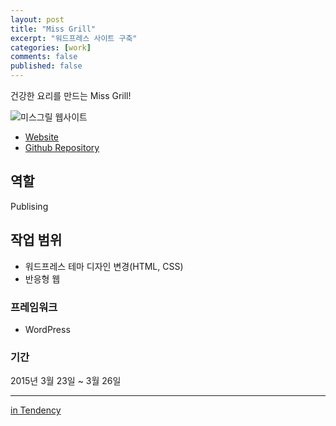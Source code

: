 ```yaml
---
layout: post
title: "Miss Grill"
excerpt: "워드프레스 사이트 구축"
categories: [work]
comments: false
published: false
---
```


건강한 요리를 만드는 Miss Grill!

![미스그릴 웹사이트]({{site.url}}/{{site.baseurl}}img/post-assets/work-missgrill.png)

- [Website](http://missgrill.co.kr/)
- [Github Repository](https://github.com/joongone/miss_grill.git)

## 역할
Publising

## 작업 범위
- 워드프레스 테마 디자인 변경(HTML, CSS)
- 반응형 웹

### 프레임워크
- WordPress

### 기간
2015년 3월 23일 ~ 3월 26일

---
[in Tendency](http://tendency.co.kr/tendency/work/work_view.asp?sbdtype=0000400001&sgubun=&sissmall=&se_page=1&se_perpage=20&bno=174)
